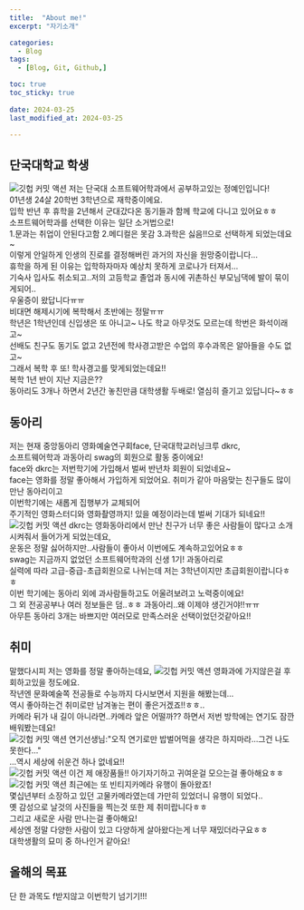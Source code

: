 ```yaml
---
title:  "About me!" 
excerpt: "자기소개"

categories:
  - Blog
tags:
  - [Blog, Git, Github,]

toc: true
toc_sticky: true
 
date: 2024-03-25
last_modified_at: 2024-03-25

---
```



## 단국대학교 학생

![깃헙 커밋 액션](/assets/img/pic.jpg)
저는 단국대 소프트웨어학과에서 공부하고있는 정예인입니다!  
01년생 24살 20학번 3학년으로 재학중이에요.  
입학 반년 후 휴학을 2년해서 군대갔다온 동기들과 함께 학교에 다니고 있어요ㅎㅎ  
소프트웨어학과를 선택한 이유는 일단 소거법으로!  
1.문과는 취업이 안된다고함 2.메디컬은 못감 3.과학은 싫음!!으로 선택하게 되었는데요~  
이렇게 안일하게 인생의 진로를 결정해버린 과거의 자신을 원망중이랍니다...  
휴학을 하게 된 이유는 입학하자마자 예상치 못하게 코로나가 터져서...  
기숙사 입사도 취소되고..저의 고등학교 졸업과 동시에 귀촌하신 부모님댁에 발이 묶이게되어..  
우울증이 왔답니다ㅠㅠ  
비대면 해제시기에 복학해서 초반에는 정말ㅠㅠ  
학년은 1학년인데 신입생은 또 아니고~ 나도 학교 아무것도 모르는데 학번은 화석이래고~  
선배도 친구도 동기도 없고 2년전에 학사경고받은 수업의 후수과목은 알아들을 수도 없고~  
그래서 복학 후 또! 학사경고를 맞게되었는데요!!  
복학 1년 반이 지난 지금은??  
동아리도 3개나 하면서 2년간 놓친만큼 대학생활 두배로! 열심히 즐기고 있답니다~ㅎㅎ  


## 동아리

저는 현재 중앙동아리 영화예술연구회face, 단국대학교러닝크루 dkrc,  
소프트웨어학과 과동아리 swag의 회원으로 활동 중이에요!  
face와 dkrc는 저번학기에 가입해서 벌써 반년차 회원이 되었네요~  
face는 영화를 정말 좋아해서 가입하게 되었어요. 취미가 같아 마음맞는 친구들도 많이 만난 동아리이고  
이번학기에는 새롭게 집행부가 교체되어  
주기적인 영화스터디와 영화촬영까지! 있을 예정이라는데 벌써 기대가 되네요!!  
![깃헙 커밋 액션](/assets/img/dkrc.jpg)
dkrc는 영화동아리에서 만난 친구가 너무 좋은 사람들이 많다고 소개시켜줘서 들어가게 되었는데요,  
운동은 정말 싫어하지만..사람들이 좋아서 이번에도 계속하고있어요ㅎㅎ  
swag는 지금까지 없었던 소프트웨어학과의 신생 1기! 과동아리로  
실력에 따라 고급-중급-초급회원으로 나뉘는데 저는 3학년이지만 초급회원이랍니다ㅎㅎ  
이번 학기에는 동아리 외에 과사람들하고도 어울려보려고 노력중이에요!  
그 외 전공공부나 여러 정보들은 덤..ㅎㅎ 과동아리..왜 이제야 생긴거야!!ㅠㅠ  
아무튼 동아리 3개는 바쁘지만 여러모로 만족스러운 선택이었던것같아요!!  


## 취미

말했다시피 저는 영화를 정말 좋아하는데요,
![깃헙 커밋 액션](/assets/img/2023왓챠.jpg)
영화과에 가지않은걸 후회하고있을 정도에요.  
작년엔 문화예술쪽 전공들로 수능까지 다시보면서 지원을 해봤는데...  
역시 좋아하는건 취미로만 남겨놓는 편이 좋은거겠죠!!ㅎㅎ..  
카메라 뒤가 내 길이 아니라면..카메라 앞은 어떨까?? 하면서 저번 방학에는 연기도 잠깐 배워봤는데요!   
![깃헙 커밋 액션](/assets/img/연극.jpg)
연기선생님:"오직 연기로만 밥벌어먹을 생각은 하지마라...그건 나도 못한다..."  
...역시 세상에 쉬운건 하나 없네요!!  
![깃헙 커밋 액션](/assets/img/수집.jpg)
이건 제 애장품들!! 아기자기하고 귀여운걸 모으는걸 좋아해요ㅎㅎ  
![깃헙 커밋 액션](/assets/img/캐논.jpg)
최근에는 또 빈티지카메라 유행이 돌아왔죠!  
몇십년부터 소장하고 있던 고물카메라였는데 가만히 있었더니 유행이 되었다..  
옛 감성으로 날것의 사진들을 찍는것 또한 제 취미랍니다ㅎㅎ  
그리고 새로운 사람 만나는걸 좋아해요!  
세상엔 정말 다양한 사람이 있고 다양하게 살아왔다는게 너무 재밌더라구요ㅎㅎ  
대학생활의 묘미 중 하나인거 같아요!  


## 올해의 목표

단 한 과목도 f받지않고 이번학기 넘기기!!!    






